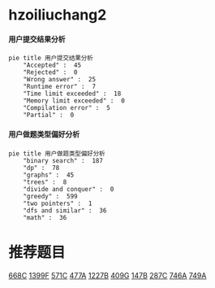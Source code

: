 # hzoiliuchang2

<!-- tabs:start -->



#### **用户提交结果分析**

```mermaid
pie title 用户提交结果分析
    "Accepted" :  45
    "Rejected" :  0
    "Wrong answer" :  25
    "Runtime error" :  7
    "Time limit exceeded" :  18
    "Memory limit exceeded" :  0
    "Compilation error" :  5
    "Partial" :  0
```

#### **用户做题类型偏好分析**

```mermaid
pie title 用户做题类型偏好分析
    "binary search" :  187
    "dp" :  78
    "graphs" :  45
    "trees" :  8
    "divide and conquer" :  0
    "greedy" :  599
    "two pointers" :  1
    "dfs and similar" :  36
    "math" :  36
```



<!-- tabs:end -->
# 推荐题目
[668C](https://codeforces.com/contest/668/problem/C)
[1399F](https://codeforces.com/contest/1399/problem/F)
[571C](https://codeforces.com/contest/571/problem/C)
[477A](https://codeforces.com/contest/477/problem/A)
[1227B](https://codeforces.com/contest/1227/problem/B)
[409G](https://codeforces.com/contest/409/problem/G)
[147B](https://codeforces.com/contest/147/problem/B)
[287C](https://codeforces.com/contest/287/problem/C)
[746A](https://codeforces.com/contest/746/problem/A)
[749A](https://codeforces.com/contest/749/problem/A)
